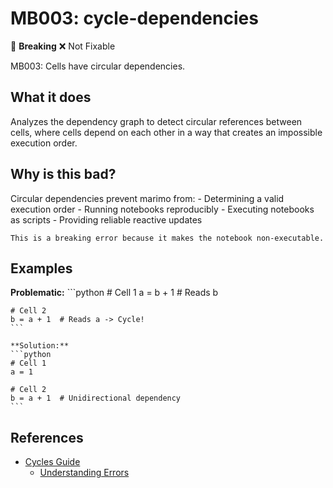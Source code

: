 # MB003: cycle-dependencies

🚨 **Breaking** ❌ Not Fixable

MB003: Cells have circular dependencies.

## What it does

Analyzes the dependency graph to detect circular references between cells,
    where cells depend on each other in a way that creates an impossible
    execution order.

## Why is this bad?

Circular dependencies prevent marimo from:
    - Determining a valid execution order
    - Running notebooks reproducibly
    - Executing notebooks as scripts
    - Providing reliable reactive updates

    This is a breaking error because it makes the notebook non-executable.

## Examples

**Problematic:**
    ```python
    # Cell 1
    a = b + 1  # Reads b

    # Cell 2
    b = a + 1  # Reads a -> Cycle!
    ```

    **Solution:**
    ```python
    # Cell 1
    a = 1

    # Cell 2
    b = a + 1  # Unidirectional dependency
    ```

## References

- [Cycles Guide](https://docs.marimo.io/guides/understanding_errors/cycles/)
    - [Understanding Errors](https://docs.marimo.io/guides/understanding_errors/)

